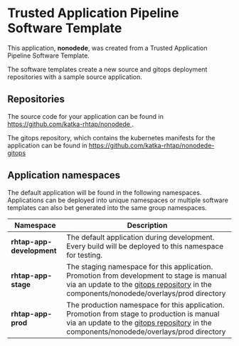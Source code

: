 # Trusted Application Pipeline Software Template

This application, **nonodede**, was created from a Trusted Application Pipeline Software Template.

The software templates create a new source and gitops deployment repositories with a sample source application. 

## Repositories

The source code for your application can be found in [https://github.com/katka-rhtap/nonodede ](https://github.com/katka-rhtap/nonodede ).
 
The gitops repository, which contains the kubernetes manifests for the application can be found in 
[https://github.com/katka-rhtap/nonodede-gitops ](https://github.com/katka-rhtap/nonodede-gitops ) 

## Application namespaces 

The default application will be found in the following namespaces. Applications can be deployed into unique namespaces or multiple software templates can also bet generated into the same group namespaces.  

|  Namespace   |  Description   |  
| -------- | -------- |   
| **rhtap-app-development** | The default application during development. Every build will be deployed to this namespace for testing. | 
| **rhtap-app-stage** | The staging namespace for this application. Promotion from development to stage is manual via an update to the [gitops repository](https://github.com/katka-rhtap/nonodede-gitops ) in the components/nonodede/overlays/prod directory |  
| **rhtap-app-prod** | The production namespace for this application. Promotion from stage to production is manual via an update to the [gitops repository](https://github.com/katka-rhtap/nonodede-gitops ) in the components/nonodede/overlays/prod directory | 